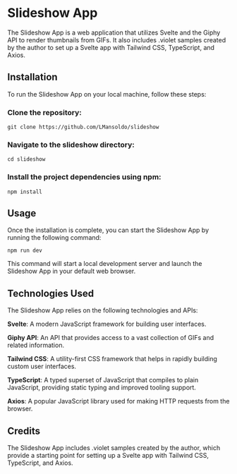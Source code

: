 # Slideshow App
The Slideshow App is a web application that utilizes Svelte and the Giphy API to render thumbnails from GIFs. It also includes .violet samples created by the author to set up a Svelte app with Tailwind CSS, TypeScript, and Axios.

## Installation
To run the Slideshow App on your local machine, follow these steps:

### Clone the repository:

```shell
git clone https://github.com/LMansoldo/slideshow
```

### Navigate to the slideshow directory:

```shell
cd slideshow
```

### Install the project dependencies using npm:

```shell
npm install
```

## Usage
Once the installation is complete, you can start the Slideshow App by running the following command:

``` shell
npm run dev
``` 

This command will start a local development server and launch the Slideshow App in your default web browser.

## Technologies Used
The Slideshow App relies on the following technologies and APIs:

**Svelte**: A modern JavaScript framework for building user interfaces.

**Giphy API**: An API that provides access to a vast collection of GIFs and related information.

**Tailwind CSS**: A utility-first CSS framework that helps in rapidly building custom user interfaces.

**TypeScript**: A typed superset of JavaScript that compiles to plain JavaScript, providing static typing and improved tooling support.

**Axios**: A popular JavaScript library used for making HTTP requests from the browser.

## Credits
The Slideshow App includes .violet samples created by the author, which provide a starting point for setting up a Svelte app with Tailwind CSS, TypeScript, and Axios.